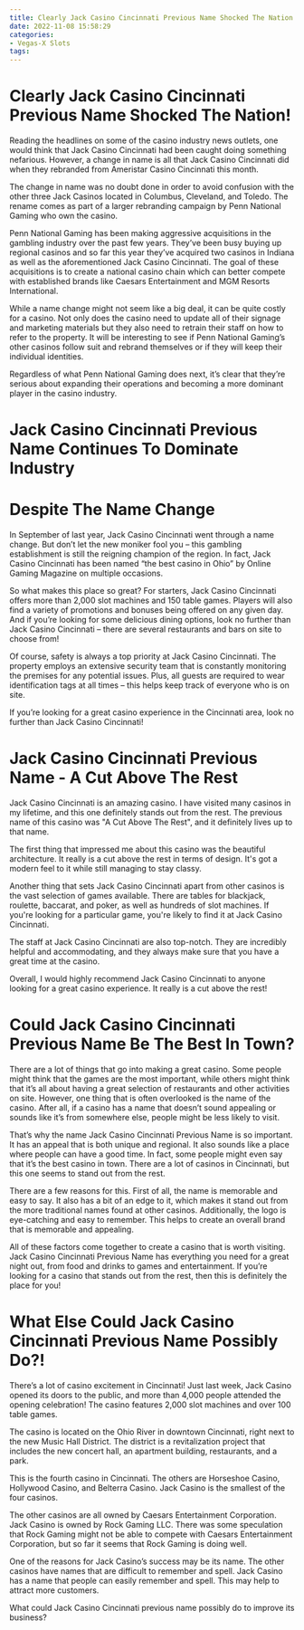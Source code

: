 ```yaml
---
title: Clearly Jack Casino Cincinnati Previous Name Shocked The Nation!
date: 2022-11-08 15:58:29
categories:
- Vegas-X Slots
tags:
---
```



#  Clearly Jack Casino Cincinnati Previous Name Shocked The Nation!

Reading the headlines on some of the casino industry news outlets, one would think that Jack Casino Cincinnati had been caught doing something nefarious. However, a change in name is all that Jack Casino Cincinnati did when they rebranded from Ameristar Casino Cincinnati this month.

The change in name was no doubt done in order to avoid confusion with the other three Jack Casinos located in Columbus, Cleveland, and Toledo. The rename comes as part of a larger rebranding campaign by Penn National Gaming who own the casino.

Penn National Gaming has been making aggressive acquisitions in the gambling industry over the past few years. They’ve been busy buying up regional casinos and so far this year they’ve acquired two casinos in Indiana as well as the aforementioned Jack Casino Cincinnati. The goal of these acquisitions is to create a national casino chain which can better compete with established brands like Caesars Entertainment and MGM Resorts International.

While a name change might not seem like a big deal, it can be quite costly for a casino. Not only does the casino need to update all of their signage and marketing materials but they also need to retrain their staff on how to refer to the property. It will be interesting to see if Penn National Gaming’s other casinos follow suit and rebrand themselves or if they will keep their individual identities.

Regardless of what Penn National Gaming does next, it’s clear that they’re serious about expanding their operations and becoming a more dominant player in the casino industry.

#  Jack Casino Cincinnati Previous Name Continues To Dominate Industry

# Despite The Name Change

In September of last year, Jack Casino Cincinnati went through a name change. But don’t let the new moniker fool you – this gambling establishment is still the reigning champion of the region. In fact, Jack Casino Cincinnati has been named “the best casino in Ohio” by Online Gaming Magazine on multiple occasions.

So what makes this place so great? For starters, Jack Casino Cincinnati offers more than 2,000 slot machines and 150 table games. Players will also find a variety of promotions and bonuses being offered on any given day. And if you’re looking for some delicious dining options, look no further than Jack Casino Cincinnati – there are several restaurants and bars on site to choose from!

Of course, safety is always a top priority at Jack Casino Cincinnati. The property employs an extensive security team that is constantly monitoring the premises for any potential issues. Plus, all guests are required to wear identification tags at all times – this helps keep track of everyone who is on site.

If you’re looking for a great casino experience in the Cincinnati area, look no further than Jack Casino Cincinnati!

#  Jack Casino Cincinnati Previous Name - A Cut Above The Rest

Jack Casino Cincinnati is an amazing casino. I have visited many casinos in my lifetime, and this one definitely stands out from the rest. The previous name of this casino was "A Cut Above The Rest", and it definitely lives up to that name.

The first thing that impressed me about this casino was the beautiful architecture. It really is a cut above the rest in terms of design. It's got a modern feel to it while still managing to stay classy.

Another thing that sets Jack Casino Cincinnati apart from other casinos is the vast selection of games available. There are tables for blackjack, roulette, baccarat, and poker, as well as hundreds of slot machines. If you're looking for a particular game, you're likely to find it at Jack Casino Cincinnati.

The staff at Jack Casino Cincinnati are also top-notch. They are incredibly helpful and accommodating, and they always make sure that you have a great time at the casino.

Overall, I would highly recommend Jack Casino Cincinnati to anyone looking for a great casino experience. It really is a cut above the rest!

#  Could Jack Casino Cincinnati Previous Name Be The Best In Town?

There are a lot of things that go into making a great casino. Some people might think that the games are the most important, while others might think that it’s all about having a great selection of restaurants and other activities on site. However, one thing that is often overlooked is the name of the casino. After all, if a casino has a name that doesn’t sound appealing or sounds like it’s from somewhere else, people might be less likely to visit.

That’s why the name Jack Casino Cincinnati Previous Name is so important. It has an appeal that is both unique and regional. It also sounds like a place where people can have a good time. In fact, some people might even say that it’s the best casino in town. There are a lot of casinos in Cincinnati, but this one seems to stand out from the rest.

There are a few reasons for this. First of all, the name is memorable and easy to say. It also has a bit of an edge to it, which makes it stand out from the more traditional names found at other casinos. Additionally, the logo is eye-catching and easy to remember. This helps to create an overall brand that is memorable and appealing.

All of these factors come together to create a casino that is worth visiting. Jack Casino Cincinnati Previous Name has everything you need for a great night out, from food and drinks to games and entertainment. If you’re looking for a casino that stands out from the rest, then this is definitely the place for you!

#  What Else Could Jack Casino Cincinnati Previous Name Possibly Do?!




There’s a lot of casino excitement in Cincinnati! Just last week, Jack Casino opened its doors to the public, and more than 4,000 people attended the opening celebration! The casino features 2,000 slot machines and over 100 table games.

The casino is located on the Ohio River in downtown Cincinnati, right next to the new Music Hall District. The district is a revitalization project that includes the new concert hall, an apartment building, restaurants, and a park.

This is the fourth casino in Cincinnati. The others are Horseshoe Casino, Hollywood Casino, and Belterra Casino. Jack Casino is the smallest of the four casinos.

The other casinos are all owned by Caesars Entertainment Corporation. Jack Casino is owned by Rock Gaming LLC. There was some speculation that Rock Gaming might not be able to compete with Caesars Entertainment Corporation, but so far it seems that Rock Gaming is doing well.

One of the reasons for Jack Casino’s success may be its name. The other casinos have names that are difficult to remember and spell. Jack Casino has a name that people can easily remember and spell. This may help to attract more customers.

What could Jack Casino Cincinnati previous name possibly do to improve its business?